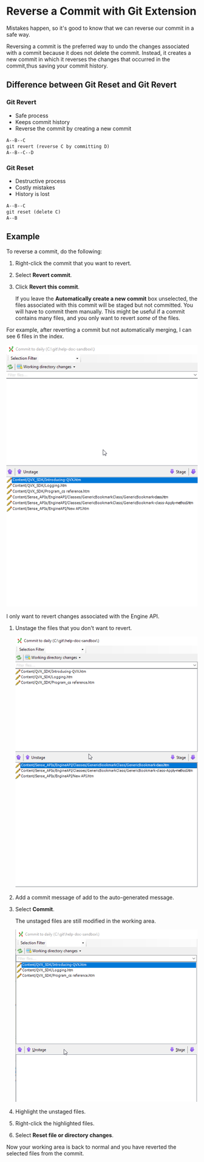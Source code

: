 # Reverse a Commit with Git Extension

Mistakes happen, so it's good to know that we can reverse our commit in a safe way.

Reversing a commit is the preferred way to undo the changes associated with a commit because it does not delete the commit. Instead, it creates a new commit in which it reverses the changes that occurred in the commit,thus saving your commit history.

## Difference between Git Reset and Git Revert

### Git Revert

* Safe process
* Keeps commit history
* Reverse the commit by creating a new commit

```ascii
A--B--C
git revert (reverse C by committing D)
A--B--C--D
```

### Git Reset

* Destructive process
* Costly mistakes
* History is lost

```ascii
A--B--C
git reset (delete C)
A--B
```

## Example

To reverse a commit, do the following:

1. Right-click the commit that you want to revert.
1. Select **Revert commit**.
1. Click **Revert this commit**.

    If you leave the **Automatically create a new commit** box unselected, the files associated with this commit will be staged but not committed. You will have to commit them manually. This might be useful if a commit contains many files, and you only want to revert _some_ of the files.

For example, after reverting a commit but not automatically merging, I can see 6 files in the index.

![ex](images/gitext-unstage3.png)

I only want to revert changes associated with the Engine API.

1. Unstage the files that you don't want to revert.

    ![ex](images/gitext-unstage.png)

1. Add a commit message of add to the auto-generated message.

1. Select **Commit**.

    The unstaged files are still modified in the working area.

    ![ex](images/gitext-unstage2.png)

1. Highlight the unstaged files.

1. Right-click the highlighted files.

1. Select **Reset file or directory changes**.

Now your working area is back to normal and you have reverted the selected files from the commit.